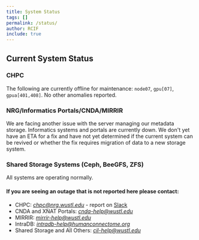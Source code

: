 ```yaml
---
title: System Status
tags: []
permalink: /status/
author: RCIF
include: true
---
```

## Current System Status

### CHPC
The following are currently offline for maintenance: `node07`, `gpu[07]`, `gpua[401,408]`. No other anomalies reported.

### NRG/Informatics Portals/CNDA/MIRRIR
We are facing another issue with the server managing our metadata storage.  Informatics systems and portals are currently down.  We don't yet have an ETA for a fix and have not yet determined if the current system can be revived or whether the fix requires migration of data to a new storage system.

### Shared Storage Systems (Ceph, BeeGFS, ZFS)
All systems are operating normally.

#### If you are seeing an outage that is not reported here please contact:

* CHPC:  *chpc@nrg.wustl.edu* - report on [Slack](https://mir-rcif.slack.com/archives/C05SQC1SJ0Y)
* CNDA and XNAT Portals:  *cnda-help@wustl.edu*
* MIRRIR:  *mirrir-help@wustl.edu*
* IntraDB:  *intradb-help@humanconnectome.org*
* Shared Storage and All Others:  *cil-help@wustl.edu*
